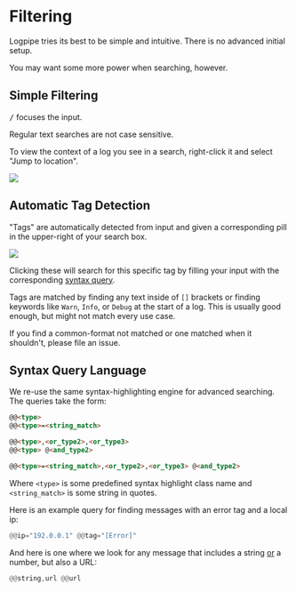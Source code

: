 # Filtering

Logpipe tries its best to be simple and intuitive. There is no advanced initial setup.

You may want some more power when searching, however.

## Simple Filtering

<kbd>/</kbd> focuses the input.

Regular text searches are not case sensitive.

To view the context of a log you see in a search, right-click it and select "Jump to location".

![](//jump_to_location.webp)

## Automatic Tag Detection

"Tags" are automatically detected from input and given a corresponding pill in the upper-right of your search box.

![](/tags_list.png)

Clicking these will search for this specific tag by filling your input with the corresponding [syntax query](#Syntax-Query-Language).

Tags are matched by finding any text inside of `[]` brackets or finding keywords like `Warn`, `Info`, or `Debug` at the start of a log. This is usually good enough, but might not match every use case. 

If you find a common-format not matched or one matched when it shouldn't, please file an issue.

## Syntax Query Language

We re-use the same syntax-highlighting engine for advanced searching. The queries take the form:

```md
@@<type>
@@<type>=<string_match>

@@<type>,<or_type2>,<or_type3>
@@<type> @<and_type2>

@@<type>=<string_match>,<or_type2>,<or_type3> @<and_type2>
```

Where `<type>` is some predefined syntax highlight class name and `<string_match>` is some string in quotes.

Here is an example query for finding messages with an error tag and a local ip:

```rs
@@ip="192.0.0.1" @@tag="[Error]"
```

And here is one where we look for any message that includes a string <ins>or</ins> a number, but also a URL:
```rs
@@string,url @@url
```